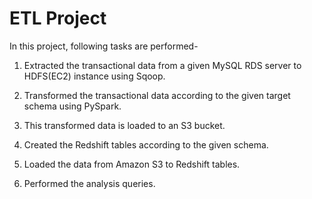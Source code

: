 # ETL Project

In this project, following tasks are performed-
1. Extracted the transactional data from a given MySQL RDS server to HDFS(EC2) instance using Sqoop.

2. Transformed the transactional data according to the given target schema using PySpark. 

3. This transformed data is loaded to an S3 bucket.

4. Created the Redshift tables according to the given schema.

5. Loaded the data from Amazon S3 to Redshift tables.

6. Performed the analysis queries.
